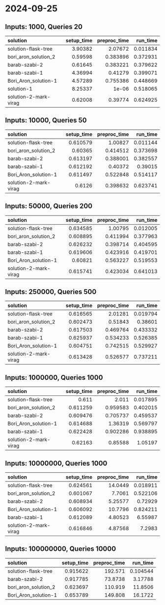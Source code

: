 # 2024-09-25

## Inputs: 1000, Queries 20

| solution              |   setup_time |   preproc_time |   run_time |
|:----------------------|-------------:|---------------:|-----------:|
| solution-flask-tree   |      3.90382 |       2.07672  |   0.011834 |
| bori_aron_solution_2  |      0.59598 |       0.383896 |   0.372931 |
| barab-szabi-2         |      0.61645 |       0.383221 |   0.379622 |
| barab-szabi-1         |      4.36994 |       0.41279  |   0.399071 |
| Bori_Aron_solution-1  |      4.57289 |       0.755386 |   0.448669 |
| solution-1            |      8.25337 |       1e-06    |   0.518065 |
| solution-2-mark-virag |      0.62008 |       0.39774  |   0.624925 |

## Inputs: 10000, Queries 50

| solution              |   setup_time |   preproc_time |   run_time |
|:----------------------|-------------:|---------------:|-----------:|
| solution-flask-tree   |     0.610579 |       1.00827  |   0.011144 |
| bori_aron_solution_2  |     0.60365  |       0.414512 |   0.373698 |
| barab-szabi-2         |     0.613197 |       0.388001 |   0.382557 |
| barab-szabi-1         |     0.612192 |       0.40372  |   0.39015  |
| Bori_Aron_solution-1  |     0.611497 |       0.522848 |   0.514117 |
| solution-2-mark-virag |     0.6126   |       0.398632 |   0.623741 |

## Inputs: 50000, Queries 200

| solution              |   setup_time |   preproc_time |   run_time |
|:----------------------|-------------:|---------------:|-----------:|
| solution-flask-tree   |     0.634585 |       1.00795  |   0.012005 |
| bori_aron_solution_2  |     0.608895 |       0.411994 |   0.377963 |
| barab-szabi-2         |     0.626232 |       0.398714 |   0.404595 |
| barab-szabi-1         |     0.619606 |       0.423916 |   0.419701 |
| Bori_Aron_solution-1  |     0.60821  |       0.563227 |   0.519553 |
| solution-2-mark-virag |     0.615741 |       0.423034 |   0.641013 |

## Inputs: 250000, Queries 500

| solution              |   setup_time |   preproc_time |   run_time |
|:----------------------|-------------:|---------------:|-----------:|
| solution-flask-tree   |     0.616565 |       2.01281  |   0.019794 |
| bori_aron_solution_2  |     0.602473 |       0.51843  |   0.38601  |
| barab-szabi-2         |     0.617503 |       0.469764 |   0.433332 |
| barab-szabi-1         |     0.625937 |       0.534233 |   0.526385 |
| Bori_Aron_solution-1  |     0.604751 |       0.742515 |   0.529927 |
| solution-2-mark-virag |     0.613428 |       0.526577 |   0.737211 |

## Inputs: 1000000, Queries 1000

| solution              |   setup_time |   preproc_time |   run_time |
|:----------------------|-------------:|---------------:|-----------:|
| solution-flask-tree   |     0.611    |       2.011    |   0.017895 |
| bori_aron_solution_2  |     0.611259 |       0.959583 |   0.402015 |
| barab-szabi-2         |     0.609476 |       0.705737 |   0.459537 |
| Bori_Aron_solution-1  |     0.614688 |       1.36319  |   0.569797 |
| barab-szabi-1         |     0.622428 |       0.902286 |   0.938895 |
| solution-2-mark-virag |     0.62163  |       0.85588  |   1.05197  |

## Inputs: 10000000, Queries 1000

| solution              |   setup_time |   preproc_time |   run_time |
|:----------------------|-------------:|---------------:|-----------:|
| solution-flask-tree   |     0.624561 |       14.0449  |   0.018911 |
| bori_aron_solution_2  |     0.601067 |        7.7061  |   0.522106 |
| barab-szabi-2         |     0.608934 |        5.25577 |   0.72929  |
| Bori_Aron_solution-1  |     0.606092 |       10.7796  |   0.824211 |
| barab-szabi-1         |     0.612089 |        4.80523 |   6.55987  |
| solution-2-mark-virag |     0.616846 |        4.87568 |   7.2983   |

## Inputs: 100000000, Queries 10000

| solution             |   setup_time |   preproc_time |   run_time |
|:---------------------|-------------:|---------------:|-----------:|
| solution-flask-tree  |     0.915622 |       192.571  |   0.104544 |
| barab-szabi-2        |     0.917785 |        73.8738 |   3.17788  |
| bori_aron_solution_2 |     0.623697 |       110.919  |  11.8506   |
| Bori_Aron_solution-1 |     0.653789 |       149.808  |  16.1722   |